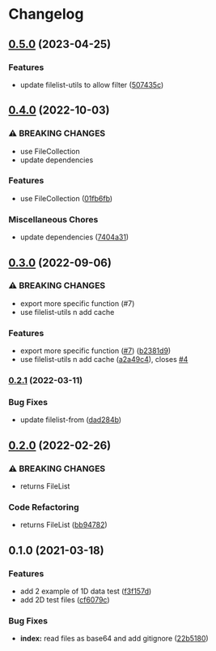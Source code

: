 # Changelog

## [0.5.0](https://github.com/cheminfo/bruker-data-test/compare/v0.4.0...v0.5.0) (2023-04-25)


### Features

* update filelist-utils to allow filter ([507435c](https://github.com/cheminfo/bruker-data-test/commit/507435c9b9f09d9bd7174bdc344d1d7baaadc813))

## [0.4.0](https://www.github.com/cheminfo/bruker-data-test/compare/v0.3.0...v0.4.0) (2022-10-03)


### ⚠ BREAKING CHANGES

* use FileCollection
* update dependencies

### Features

* use FileCollection ([01fb6fb](https://www.github.com/cheminfo/bruker-data-test/commit/01fb6fb0651d8b326b8024f8329c62187969fc6a))


### Miscellaneous Chores

* update dependencies ([7404a31](https://www.github.com/cheminfo/bruker-data-test/commit/7404a317fcb3a1ecd335c0c3915d5cd3ff3fbd5b))

## [0.3.0](https://www.github.com/cheminfo/bruker-data-test/compare/v0.2.1...v0.3.0) (2022-09-06)


### ⚠ BREAKING CHANGES

* export more specific function (#7)
* use filelist-utils n add cache

### Features

* export more specific function ([#7](https://www.github.com/cheminfo/bruker-data-test/issues/7)) ([b2381d9](https://www.github.com/cheminfo/bruker-data-test/commit/b2381d92ab473bbff84cea6046022df39d7c6928))
* use filelist-utils n add cache ([a2a49c4](https://www.github.com/cheminfo/bruker-data-test/commit/a2a49c41a8730677ba6118d039964495a7a70af7)), closes [#4](https://www.github.com/cheminfo/bruker-data-test/issues/4)

### [0.2.1](https://www.github.com/cheminfo/bruker-data-test/compare/v0.2.0...v0.2.1) (2022-03-11)


### Bug Fixes

* update filelist-from ([dad284b](https://www.github.com/cheminfo/bruker-data-test/commit/dad284bb62367b1d57ca85d7b0a1ed4741a31c4e))

## [0.2.0](https://www.github.com/cheminfo/bruker-data-test/compare/v0.1.0...v0.2.0) (2022-02-26)


### ⚠ BREAKING CHANGES

* returns FileList

### Code Refactoring

* returns FileList ([bb94782](https://www.github.com/cheminfo/bruker-data-test/commit/bb9478262aa3513b64b661ddb2f2697ad86463e6))

## 0.1.0 (2021-03-18)


### Features

* add 2 example of 1D data test ([f3f157d](https://github.com/cheminfo/bruker-data-test/commit/f3f157d2b277c06b31357acc5460b8db807da5cc))
* add 2D test files ([cf6079c](https://github.com/cheminfo/bruker-data-test/commit/cf6079cbba29893784e77023be0dc7a4012133b5))


### Bug Fixes

* **index:** read files as base64 and add gitignore ([22b5180](https://github.com/cheminfo/bruker-data-test/commit/22b5180744f2d0ebff91dd996204039606efb657))

